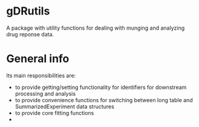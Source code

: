 # gDRutils
A package with utility functions for dealing with munging and analyzing drug reponse data.

# General info
Its main responsibilities are:
- to provide getting/setting functionality for identifiers for downstream processing and analysis
- to provide convenience functions for switching between long table and SummarizedExperiment data structures
- to provide core fitting functions
- 
